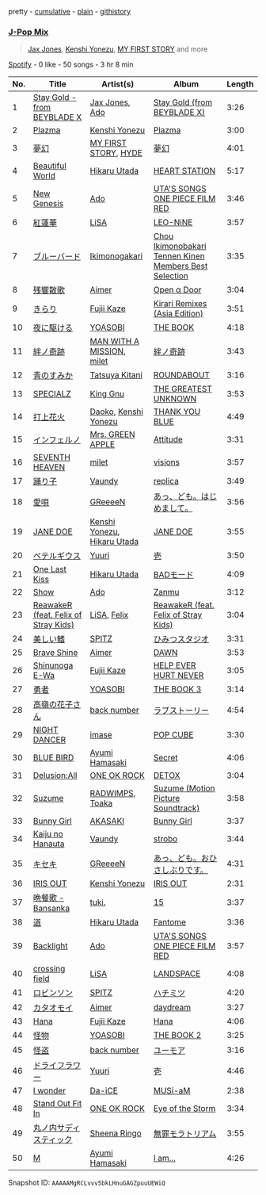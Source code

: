 pretty - [cumulative](/playlists/cumulative/37i9dQZF1EQoowv2cDraCW.md) - [plain](/playlists/plain/37i9dQZF1EQoowv2cDraCW) - [githistory](https://github.githistory.xyz/mdn522/spotify-playlist-archive/blob/main/playlists/plain/37i9dQZF1EQoowv2cDraCW)

### [J\-Pop Mix](https://open.spotify.com/playlist/37i9dQZF1EQoowv2cDraCW)

> <a href=spotify:playlist:37i9dQZF1EIXHRxLbkf0Ku>Jax Jones</a>, <a href=spotify:playlist:37i9dQZF1EIYFSHEhUhThE>Kenshi Yonezu</a>, <a href=spotify:playlist:37i9dQZF1EIV7FSK6PNXu5>MY FIRST STORY</a> and more

[Spotify](https://open.spotify.com/user/spotify) - 0 like - 50 songs - 3 hr 8 min

| No. | Title | Artist(s) | Album | Length |
|---|---|---|---|---|
| 1 | [Stay Gold \- from BEYBLADE X](https://open.spotify.com/track/65hfbURMDstZkt5FDt0Tbd) | [Jax Jones](https://open.spotify.com/artist/4Q6nIcaBED8qUel8bBx6Cr), [Ado](https://open.spotify.com/artist/6mEQK9m2krja6X1cfsAjfl) | [Stay Gold \(from BEYBLADE X\)](https://open.spotify.com/album/5qyh3mcLstnqZhlmlY7njI) | 3:26 |
| 2 | [Plazma](https://open.spotify.com/track/1KLg01cjnRsENoFhJWUTSd) | [Kenshi Yonezu](https://open.spotify.com/artist/1snhtMLeb2DYoMOcVbb8iB) | [Plazma](https://open.spotify.com/album/3fEm98bR4ojbm2GBqzhTGp) | 3:00 |
| 3 | [夢幻](https://open.spotify.com/track/2otdcgLtoowuQzlU0Cx827) | [MY FIRST STORY](https://open.spotify.com/artist/6cutt8thPFUICMfxaYerWd), [HYDE](https://open.spotify.com/artist/0ZXSQd2JNOfwJcLNbX0jpN) | [夢幻](https://open.spotify.com/album/77YX7r0H57cuZKyveTjoqQ) | 4:01 |
| 4 | [Beautiful World](https://open.spotify.com/track/6aOoUkiQ9rLweL8IkPBN0L) | [Hikaru Utada](https://open.spotify.com/artist/7lbSsjYACZHn1MSDXPxNF2) | [HEART STATION](https://open.spotify.com/album/4sTehljxd3DNsjHWx3a64L) | 5:17 |
| 5 | [New Genesis](https://open.spotify.com/track/6A8NfypDHuwiLWbo4a1yca) | [Ado](https://open.spotify.com/artist/6mEQK9m2krja6X1cfsAjfl) | [UTA'S SONGS ONE PIECE FILM RED](https://open.spotify.com/album/7Ixqxq13tWhrbnIabk3172) | 3:46 |
| 6 | [紅蓮華](https://open.spotify.com/track/0qMip0B2D4ePEjBJvAtYre) | [LiSA](https://open.spotify.com/artist/0blbVefuxOGltDBa00dspv) | [LEO\-NiNE](https://open.spotify.com/album/6qi56zXbhq7PU5lvzWNXIO) | 3:57 |
| 7 | [ブルーバード](https://open.spotify.com/track/2XpV9sHBexcNrz0Gyf3l18) | [Ikimonogakari](https://open.spotify.com/artist/5YneEA2nLtAhkD5t2769lZ) | [Chou Ikimonobakari Tennen Kinen Members Best Selection](https://open.spotify.com/album/6CM8A3Uhws8mAcNOxpBRNq) | 3:35 |
| 8 | [残響散歌](https://open.spotify.com/track/2cErTn7DU75ZILisPP34TB) | [Aimer](https://open.spotify.com/artist/0bAsR2unSRpn6BQPEnNlZm) | [Open α Door](https://open.spotify.com/album/4BJ7PY6YSfHY9pu2nDFBiy) | 3:04 |
| 9 | [きらり](https://open.spotify.com/track/51oc6MEsXTpnPn6GOw5VuP) | [Fujii Kaze](https://open.spotify.com/artist/6bDWAcdtVR3WHz2xtiIPUi) | [Kirari Remixes \(Asia Edition\)](https://open.spotify.com/album/2OXwORzPU4tm1Skiv6l9KT) | 3:51 |
| 10 | [夜に駆ける](https://open.spotify.com/track/6MCjmGYlw6mQVWRFVgBRvB) | [YOASOBI](https://open.spotify.com/artist/64tJ2EAv1R6UaZqc4iOCyj) | [THE BOOK](https://open.spotify.com/album/1xhO0GSoezdPJcSuNe1ySv) | 4:18 |
| 11 | [絆ノ奇跡](https://open.spotify.com/track/2VBLFxCUyFp5BfmsZpxcis) | [MAN WITH A MISSION](https://open.spotify.com/artist/3NTbOmzlj2cL86XFuDVFvZ), [milet](https://open.spotify.com/artist/45ft4DyTCEJfQwTBHXpdhM) | [絆ノ奇跡](https://open.spotify.com/album/1xml9CR90tJdvTESDk4Q4s) | 3:43 |
| 12 | [青のすみか](https://open.spotify.com/track/3zbKiko8V3u2yn1RcT8xBZ) | [Tatsuya Kitani](https://open.spotify.com/artist/7mvhRvEAHiCTQHUnH7fgnv) | [ROUNDABOUT](https://open.spotify.com/album/1N3qm3w4YsYgXh6XxBjkay) | 3:16 |
| 13 | [SPECIALZ](https://open.spotify.com/track/5oQpH1uuZte4axR411rIlN) | [King Gnu](https://open.spotify.com/artist/6wxfx1yhyqjCPYwwxJktR2) | [THE GREATEST UNKNOWN](https://open.spotify.com/album/2elSXVKJ2zpNaJkDC5T8fr) | 3:53 |
| 14 | [打上花火](https://open.spotify.com/track/4IouQaO9GkaHC7AtMErdSa) | [Daoko](https://open.spotify.com/artist/5Qeyh2XKoITt1mlEVtzazC), [Kenshi Yonezu](https://open.spotify.com/artist/1snhtMLeb2DYoMOcVbb8iB) | [THANK YOU BLUE](https://open.spotify.com/album/7202ZrUyEoOv4xwbbBEfql) | 4:49 |
| 15 | [インフェルノ](https://open.spotify.com/track/2vOAHp8PBBFYqvQUWSoITY) | [Mrs\. GREEN APPLE](https://open.spotify.com/artist/4QvgGvpgzgyUOo8Yp8LDm9) | [Attitude](https://open.spotify.com/album/3bRSI9DOQA2KdJ7t6zdW0V) | 3:31 |
| 16 | [SEVENTH HEAVEN](https://open.spotify.com/track/6YK1jSYfYeUZybhXRnPKna) | [milet](https://open.spotify.com/artist/45ft4DyTCEJfQwTBHXpdhM) | [visions](https://open.spotify.com/album/1SawHGXZXBBST8mGV0uJgK) | 3:57 |
| 17 | [踊り子](https://open.spotify.com/track/1YXot2MLAG9sttepCtBRM7) | [Vaundy](https://open.spotify.com/artist/2IUl3m1H1EQ7QfNbNWvgru) | [replica](https://open.spotify.com/album/4LWbfv8uvEF3oz7YBFxmzn) | 3:49 |
| 18 | [愛唄](https://open.spotify.com/track/7iXHLtPosbHvglVSJ4rxLq) | [GReeeeN](https://open.spotify.com/artist/14T8NkbwXVZgbOvwnuGV89) | [あっ、ども。はじめまして。](https://open.spotify.com/album/4Q36ZjQvCRgQ3MDFwDh6Wh) | 3:56 |
| 19 | [JANE DOE](https://open.spotify.com/track/4oE7MyJhqSD3BaHRpNs8Nl) | [Kenshi Yonezu](https://open.spotify.com/artist/1snhtMLeb2DYoMOcVbb8iB), [Hikaru Utada](https://open.spotify.com/artist/7lbSsjYACZHn1MSDXPxNF2) | [JANE DOE](https://open.spotify.com/album/381FouVeKunSg1WZTnmryL) | 3:55 |
| 20 | [ベテルギウス](https://open.spotify.com/track/4JK1kDUdH9RTBQrrSO1QfR) | [Yuuri](https://open.spotify.com/artist/0ixzjrK1wkN2zWBXt3VW3W) | [壱](https://open.spotify.com/album/1YWoHzj5wHnG7m6gLlwBQd) | 3:50 |
| 21 | [One Last Kiss](https://open.spotify.com/track/6DaKMsQDmHMJbKYyU7AUFA) | [Hikaru Utada](https://open.spotify.com/artist/7lbSsjYACZHn1MSDXPxNF2) | [BADモード](https://open.spotify.com/album/7Kxd4i6FPfW0ZuP3Q96uij) | 4:09 |
| 22 | [Show](https://open.spotify.com/track/3K4gshVxh3IBi7XRhKZcp8) | [Ado](https://open.spotify.com/artist/6mEQK9m2krja6X1cfsAjfl) | [Zanmu](https://open.spotify.com/album/3YQA0MVV7U5puzsxGSOhlU) | 3:12 |
| 23 | [ReawakeR \(feat\. Felix of Stray Kids\)](https://open.spotify.com/track/2rOUaQ1TGj7wZdHdn9UgTL) | [LiSA](https://open.spotify.com/artist/0blbVefuxOGltDBa00dspv), [Felix](https://open.spotify.com/artist/4UIOuc84ExWojcUzFGtb8W) | [ReawakeR \(feat\. Felix of Stray Kids\)](https://open.spotify.com/album/6pRB3o85cUnIs6XtTW00mH) | 3:04 |
| 24 | [美しい鰭](https://open.spotify.com/track/1H3qOzheTPhE7aVvJOWfvA) | [SPITZ](https://open.spotify.com/artist/5kjGRHClVacSyllOUqU1S0) | [ひみつスタジオ](https://open.spotify.com/album/5u95y591xPiCFY3UI5gHqY) | 3:31 |
| 25 | [Brave Shine](https://open.spotify.com/track/46YSff2Rq1ZtN1YVk5cwbZ) | [Aimer](https://open.spotify.com/artist/0bAsR2unSRpn6BQPEnNlZm) | [DAWN](https://open.spotify.com/album/7EHV2huu8yHAsPjzgmUjka) | 3:53 |
| 26 | [Shinunoga E\-Wa](https://open.spotify.com/track/0o9zmvc5f3EFApU52PPIyW) | [Fujii Kaze](https://open.spotify.com/artist/6bDWAcdtVR3WHz2xtiIPUi) | [HELP EVER HURT NEVER](https://open.spotify.com/album/1OojCidx0eoPKch2M0Kz31) | 3:05 |
| 27 | [勇者](https://open.spotify.com/track/0YTM7bCx451c6LQbkddy4Q) | [YOASOBI](https://open.spotify.com/artist/64tJ2EAv1R6UaZqc4iOCyj) | [THE BOOK 3](https://open.spotify.com/album/68w73FF3dYC6C3RWdcV0Yl) | 3:14 |
| 28 | [高嶺の花子さん](https://open.spotify.com/track/2jdbZGFp8KVTuk0YxDNL4l) | [back number](https://open.spotify.com/artist/6rs1KAoQnFalSqSU4LTh8g) | [ラブストーリー](https://open.spotify.com/album/6Elim2fDkGOu1ObNwZHvuQ) | 4:54 |
| 29 | [NIGHT DANCER](https://open.spotify.com/track/3gmn76fCtpDazGMnN0QMHX) | [imase](https://open.spotify.com/artist/4TaSvnT5o4REFwhqfrmK27) | [POP CUBE](https://open.spotify.com/album/3mlVZ7OTZgKJJAr275tHZX) | 3:30 |
| 30 | [BLUE BIRD](https://open.spotify.com/track/42rv9MGtyeFmIEtlUP0M6e) | [Ayumi Hamasaki](https://open.spotify.com/artist/3Mvc8kRgr8LRYYgvFmlZqn) | [Secret](https://open.spotify.com/album/0XhQ1Pe83zss8h1AZww5Tt) | 4:06 |
| 31 | [Delusion:All](https://open.spotify.com/track/1bbeL6ZDAdZjuFsSNeUGt3) | [ONE OK ROCK](https://open.spotify.com/artist/7k73EtZwoPs516ZxE72KsO) | [DETOX](https://open.spotify.com/album/3kbT2L3KUCnl547a6zZKKE) | 3:04 |
| 32 | [Suzume](https://open.spotify.com/track/1n1y2kFPISpF9WGD3JaFo5) | [RADWIMPS](https://open.spotify.com/artist/1EowJ1WwkMzkCkRomFhui7), [Toaka](https://open.spotify.com/artist/0xFsJRSOYJmmuozISzreTR) | [Suzume \(Motion Picture Soundtrack\)](https://open.spotify.com/album/6Ar5HxNWXtvraqs7FI7bYq) | 3:58 |
| 33 | [Bunny Girl](https://open.spotify.com/track/5skCbGGAnc7Ns18Figz54h) | [AKASAKI](https://open.spotify.com/artist/2VcWFvgGxVdma52qB5DSDw) | [Bunny Girl](https://open.spotify.com/album/1mxib3LFgnhuMciehemliH) | 3:37 |
| 34 | [Kaiju no Hanauta](https://open.spotify.com/track/1pCcNaCodPssCc8Aq68gPS) | [Vaundy](https://open.spotify.com/artist/2IUl3m1H1EQ7QfNbNWvgru) | [strobo](https://open.spotify.com/album/6492Fh2wgnINBq0srX9phJ) | 3:44 |
| 35 | [キセキ](https://open.spotify.com/track/7ztdl6cnbJgHRdMkKldkts) | [GReeeeN](https://open.spotify.com/artist/14T8NkbwXVZgbOvwnuGV89) | [あっ、ども。おひさしぶりです。](https://open.spotify.com/album/7wWqz8nDIHhHdyM7ObDDix) | 4:31 |
| 36 | [IRIS OUT](https://open.spotify.com/track/59hVbgr8rfYkDbHfr8RcGI) | [Kenshi Yonezu](https://open.spotify.com/artist/1snhtMLeb2DYoMOcVbb8iB) | [IRIS OUT](https://open.spotify.com/album/06re45NBDCPah74jnVOISQ) | 2:31 |
| 37 | [晩餐歌 \- Bansanka](https://open.spotify.com/track/075HUD50Nuea3rNaABIsNZ) | [tuki.](https://open.spotify.com/artist/1Y5vJqABeI6QI6R95EDV6o) | [15](https://open.spotify.com/album/2KWmZgT2rfPaTHfr0QQKfD) | 3:37 |
| 38 | [道](https://open.spotify.com/track/4nYtqZDscX8TLvR4p0ON1s) | [Hikaru Utada](https://open.spotify.com/artist/7lbSsjYACZHn1MSDXPxNF2) | [Fantome](https://open.spotify.com/album/3OsjveYa3ODxbAHuoZp7MS) | 3:36 |
| 39 | [Backlight](https://open.spotify.com/track/3WY0iazRPHOlIq6CdbKLZ6) | [Ado](https://open.spotify.com/artist/6mEQK9m2krja6X1cfsAjfl) | [UTA'S SONGS ONE PIECE FILM RED](https://open.spotify.com/album/7Ixqxq13tWhrbnIabk3172) | 3:57 |
| 40 | [crossing field](https://open.spotify.com/track/4BvuZVf9KyBN3QiPfeI9hw) | [LiSA](https://open.spotify.com/artist/0blbVefuxOGltDBa00dspv) | [LANDSPACE](https://open.spotify.com/album/5HFUxDJPT23Q2VN32WPi3c) | 4:08 |
| 41 | [ロビンソン](https://open.spotify.com/track/0sVnyL71jTOuMt9TZ59bws) | [SPITZ](https://open.spotify.com/artist/5kjGRHClVacSyllOUqU1S0) | [ハチミツ](https://open.spotify.com/album/4mz1WjnsW88FxFfvtrfIAd) | 4:20 |
| 42 | [カタオモイ](https://open.spotify.com/track/2HovXsvcdJur52BOcYGydz) | [Aimer](https://open.spotify.com/artist/0bAsR2unSRpn6BQPEnNlZm) | [daydream](https://open.spotify.com/album/336m0kejdM5Fkw2HUX46Bw) | 3:27 |
| 43 | [Hana](https://open.spotify.com/track/02tNuntKQsoou5T4O8meyh) | [Fujii Kaze](https://open.spotify.com/artist/6bDWAcdtVR3WHz2xtiIPUi) | [Hana](https://open.spotify.com/album/0v6vQ9tMopUTccn0wUvzQD) | 4:06 |
| 44 | [怪物](https://open.spotify.com/track/2vjY3jGKElvqXoaGNEuYef) | [YOASOBI](https://open.spotify.com/artist/64tJ2EAv1R6UaZqc4iOCyj) | [THE BOOK 2](https://open.spotify.com/album/5uStDUB4nlmItpz2AYlFtd) | 3:25 |
| 45 | [怪盗](https://open.spotify.com/track/014Dp0tBp4d9uuFAvH1mlc) | [back number](https://open.spotify.com/artist/6rs1KAoQnFalSqSU4LTh8g) | [ユーモア](https://open.spotify.com/album/4Owee1i5rIFJvQczZXSdiQ) | 3:16 |
| 46 | [ドライフラワー](https://open.spotify.com/track/4kPlQKwtPrnqLgrmmKFSlA) | [Yuuri](https://open.spotify.com/artist/0ixzjrK1wkN2zWBXt3VW3W) | [壱](https://open.spotify.com/album/1YWoHzj5wHnG7m6gLlwBQd) | 4:46 |
| 47 | [I wonder](https://open.spotify.com/track/0voOaunLYYqPHrsgXbFVlW) | [Da\-iCE](https://open.spotify.com/artist/71UIOLnsacxQHlU55TvfiH) | [MUSi\-aM](https://open.spotify.com/album/5T7DFjBp74VsO5eHFT3Kie) | 2:38 |
| 48 | [Stand Out Fit In](https://open.spotify.com/track/4zXRMjTaeflesB3Ih4eHnJ) | [ONE OK ROCK](https://open.spotify.com/artist/7k73EtZwoPs516ZxE72KsO) | [Eye of the Storm](https://open.spotify.com/album/1obI3635eoYwWYhGs2vEeP) | 3:34 |
| 49 | [丸ノ内サディスティック](https://open.spotify.com/track/1mWN1USPKg632qQXG9sfDL) | [Sheena Ringo](https://open.spotify.com/artist/2XjqKvB2Xz9IdyjWPIHaXi) | [無罪モラトリアム](https://open.spotify.com/album/2GPMPtwaSjGKvQ5zZui7s2) | 3:55 |
| 50 | [M](https://open.spotify.com/track/5zNBixUKk94nh9vh7LBOLs) | [Ayumi Hamasaki](https://open.spotify.com/artist/3Mvc8kRgr8LRYYgvFmlZqn) | [I am...](https://open.spotify.com/album/6b4kTS1ynBp5cnXasBxhsM) | 4:26 |

Snapshot ID: `AAAAAMgRCLvvv5bkLHnuGAGZpuuUEWiQ`
